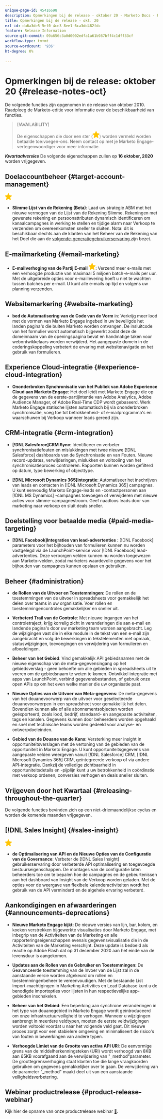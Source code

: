 ```yaml
---
unique-page-id: 45416698
description: Opmerkingen bij de release - oktober 20 - Marketo Docs - Productdocumentatie
title: Opmerkingen bij de release - okt. 20
exl-id: da6a3de5-5ef0-4ce3-8ee1-6ca3dd482fdc
feature: Release Information
source-git-commit: 09a656c3a0d0002edfa1a61b987bff4c1dff33cf
workflow-type: tm+mt
source-wordcount: '936'
ht-degree: 0%

---
```


# Opmerkingen bij de release: oktober 20 {#release-notes-oct}

De volgende functies zijn opgenomen in de release van oktober 2010. Raadpleeg de Marketo-editie voor informatie over de beschikbaarheid van functies.

>[!AVAILABILITY]
>
>De eigenschappen die door een ster (![](assets/yellow-star.png)) worden vermeld worden betaalde toe:voegen-ons. Neem contact op met je Marketo Engage-vertegenwoordiger voor meer informatie.

**_Kwartaalversies_** De volgende eigenschappen zullen op **16 oktober, 2020** worden vrijgegeven.

## Doelaccountbeheer {#target-account-management}

![ (star) ](assets/yellow-star.png)

* **Slimme Lijst van de Rekening (Beta)**: Laad uw strategie ABM met het nieuwe vermogen van de Lijst van de Rekening Slimme. Rekeningen met gewenste rekening en persoonattributen dynamisch identificeren om kanaalcampagnes in werking te stellen en tijdige alarm naar Verkoop te verzenden om overeenkomsten sneller te sluiten. Nota: dit is beschikbaar slechts aan de klanten van het Beheer van de Rekening van het Doel die aan de [ volgende-generatiegebruikerservaring ](https://nation.marketo.com/t5/Employee-Blogs/The-Next-Generation-Marketo-Engage-Experience/ba-p/304205) zijn bezet.

## E-mailmarketing {#email-marketing}

* **E-mailverhoging van de Partij E-mail** ![ (ster) ](assets/yellow-star.png): Verzend meer e-mails met een verhoogde productie van maximaal 5 miljoen batch-e-mails per uur. Met de uitgebreide opties voor e-maillevering hoeft u niet te wachten tussen batches per e-mail. U kunt alle e-mails op tijd en volgens uw planning verzenden.

## Websitemarkering {#website-marketing}

* **bed de Automatisering van de Code van de Vorm** in: Verkrijg meer lood met de vormen van Marketo Engage ingebed in uw beveiligde het landen pagina&#39;s die buiten Marketo worden ontvangen. De insluitcode van het formulier wordt automatisch bijgewerkt zodat deze de domeinnaam van de openingspagina bevat en handmatige taken voor webontwikkelaars worden verwijderd. Het aangepaste domein in de coderingskoppeling verbetert de ervaring met websitenavigatie en het gebruik van formulieren.

## Experience Cloud-integratie {#experience-cloud-integration}

* **Ononderbroken Synchronisatie van het Publiek van Adobe Experience Cloud aan Marketo Engage**: Het doel leidt met Marketo Engage die op de gegevens van de eerste-partijintentie van Adobe Analytics, Adobe Audience Manager, of Adobe Real-Time CDP wordt gebaseerd. Werk Marketo Engage statische lijsten automatisch bij via ononderbroken synchronisatie, voeg toe tot betrokkenheid- of e-mailprogramma&#39;s en waarschuwen bij Verkoop wanneer leads gereed zijn.

## CRM-integratie {#crm-integration}

* **[!DNL Salesforce]CRM Sync**: Identificeer en verbeter synchronisatiefouten en mislukkingen met twee nieuwe [!DNL Salesforce] dashboards van de Synchronisatie en van Fouten. Nieuwe record-updates, verwijderingen, mislukken en voltooiing van het synchronisatieproces controleren. Rapporten kunnen worden gefilterd op datum, type bewerking of objecttype.

* **[!DNL Microsoft Dynamics 365]Integratie**: Automatiseer het inschrijven van leads en contacten in [!DNL Microsoft Dynamics 365] campagnes. U kunt eenvoudig Marketo Engage-leads en -contactpersonen aan [!DNL MS Dynamics] -campagnes toevoegen of verwijderen met nieuwe acties voor slimme-campagnestroom. Geef naadloos leads door van marketing naar verkoop en sluit deals sneller.

## Doelstelling voor betaalde media {#paid-media-targeting}

* **[!DNL Facebook]Integraties van lead-advertenties** : [!DNL Facebook] parameters voor het bijhouden van formulieren kunnen nu worden vastgelegd via de LaunchPoint-service voor [!DNL Facebook] lead-advertenties. Deze verborgen velden kunnen nu worden toegewezen aan Marketo-velden, zodat marketers waardevolle gegevens voor het bijhouden van campagnes kunnen opslaan en gebruiken.

## Beheer {#administration}

* **de Rollen van de Uitvoer en Toestemmingen**: De rollen en de toestemmingen van de uitvoer in spreadsheets voor gemakkelijk het delen over teams in uw organisatie. Voer rollen en toestemmingencontroles gemakkelijker en sneller uit.

* **Verbeterd Trail van de Controle**: Met nieuwe ingangen van het controletraject, krijg korrelig zicht in veranderingen die aan e-mail en landende pagina&#39;s door uw marketing team worden aangebracht. Leg de wijzigingen vast die in elke module in de tekst van een e-mail zijn aangebracht en volg de bewerkingen in tekstelementen met opmaak, statuswijzigingen, toevoegingen en verwijdering van formulieren en afbeeldingen.

* **Beheer van het Gebied**: Vind gemakkelijk API gebiedsnamen met de nieuwe eigenschap van de meta-gegevensingang op het gebiedsverslag - geen behoefte om alle gebieden in spreadsheets uit te voeren om de gebiedsnaam te weten te komen. Ontwikkel integratie met apps van LaunchPoint, verbind gegevensbestanden, of gebruik onze open APIs op om het even welke manier die uw organisatie past.

* **Nieuwe Opties van de Uitvoer van Meta-gegevens**: De meta-gegevens van het douanevoorwerp van de uitvoer voor geselecteerde douanevoorwerpen in een spreadsheet voor gemakkelijk het delen. Bovendien kunnen alle of alle abonnementsobjecten worden geëxporteerd, zoals lood, bedrijf, standaard- en aangepaste activiteiten, tags en kanalen. Gegevens kunnen door beheerders worden opgehaald en snel met technische teams worden gedeeld voor analyse- en ontwerpdoeleinden.

* **Gebied van de Douane van de Kans**: Versterking meer insight in opportuniteitsverslagen met de vertoning van de gebieden van de opportuniteit in Marketo Engage. U kunt opportuniteitsgegevens van aangepaste velden weergeven vanuit [!DNL Salesforce] CRM, [!DNL Microsoft Dynamics 365] CRM, geïntegreerde verkoop of via andere API-integratie. Dankzij de volledige zichtbaarheid in opportuniteitsdetails en -pijplijn kunt u uw betrokkenheid in coördinatie met verkoop ordenen, conversies verhogen en deals sneller sluiten.

## Vrijgeven door het Kwartaal {#releasing-throughout-the-quarter}

De volgende functies bevinden zich op een niet-driemaandelijkse cyclus en worden de komende maanden vrijgegeven.

## [!DNL Sales Insight] {#sales-insight}

![ (star) ](assets/yellow-star.png)

* **de Optimalisering van API en de Nieuwe Opties van de Configuratie van de Governance**: Verbeter de [!DNL Sales Insight] gebruikerservaring door verbeterde API optimalisering en toegevoegde bestuurseigenschappen. De montages van de configuratie laten beheerders toe om te bepalen hoe de campagnes en de gebeurtenissen aan het dashboard van Insight van de Verkoop worden geladen. Met de opties voor de weergave van flexibele kalenderactiviteiten wordt het gebruik van de API verminderd en de algehele ervaring verbeterd.

## Aankondigingen en afwaarderingen {#announcements-deprecations}

* **Nieuwe Marketo Engage kijkt**: De nieuwe versies van lijn, bar, kolom, en koeken verstrekken bijgewerkte visualisaties door Marketo Engage, met inbegrip van de Activiteiten van de Marketing en alle rapporteringseigenschappen evenals gegevensvisualisatie die in de Activiteiten van de Marketing verschijnt. Deze update is bedoeld als reactie op Adobe Flash dat op 31 december 2020 aan het einde van de levensduur is aangekomen.

* **Updates aan de Rollen van de Gebruiker en Toestemmingen**: De Geavanceerde toestemming van de Invoer van de Lijst zal in de aanstaande versie worden afgekeurd om rollen en toestemmingenbeheer te vereenvoudigen. Met de bestaande List Import-machtigingen in Marketing Activities en Lead Database kunt u de benodigde importopties voor lijsten in hun respectievelijke app-gebieden inschakelen.

* **Beheer van het Gebied**: Een beperking aan synchrone veranderingen in het type van douanegebied in Marketo Engage wordt geïntroduceerd om onze infrastructuurveiligheid te verhogen. Wanneer u wijzigingen aanbrengt in meerdere veldtypen, moeten de eerste veldwijzigingen worden voltooid voordat u naar het volgende veld gaat. Dit nieuwe proces zorgt voor een stabielere omgeving en minimaliseert de risico&#39;s van fouten in bewerkingen van andere typen.

* **Verhoogde Limiet van de Grootte van activa API URI**: De eenvormige grens van de middelherkenningsteken (URI) wordt verhoogd van 8KB aan 65KB voorafgaand aan de verwijdering van &quot;_method&quot;parameter. De groottegrensverhoging staat klanten toe die lange vraagkoorden gebruiken om gegevens gemakkelijker over te gaan. De verwijdering van de parameter &quot;_method&quot; maakt deel uit van een aanstaande veiligheidsverbetering.

## Webinar productrelease {#product-release-webinar}

Kijk hier de opname van onze productrelease webinar [&#128279;](https://engage.marketo.com/Oct_20_Release_OnDemand.html).
